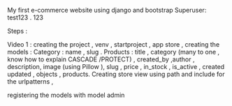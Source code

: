 My first e-commerce website using django and bootstrap
Superuser: test123 . 123 

Steps :

Video 1 : creating the project , venv , startproject , app store , creating the models : 
Category : name , slug .
Products : title , category (many to one , know how to explain CASCADE /PROTECT) , created_by ,author , description,  image (using Pillow ), slug , price , in_stock , is_active , created updated , objects , products.
 Creating store view using path and include for the urlpatterns ,

registering the models with model admin 


